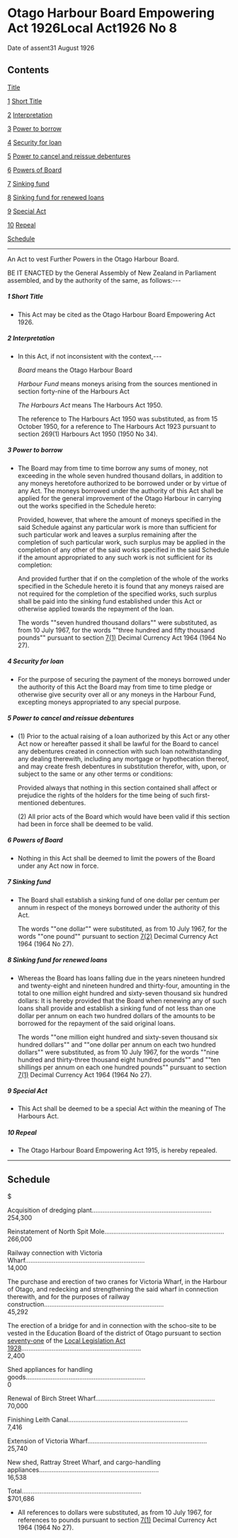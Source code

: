 # Otago Harbour Board Empowering Act 1926Local Act1926 No 8

Date of assent31 August 1926

## Contents

[Title][0]

[1][1] [Short Title][1]

[2][2] [Interpretation][2]

[3][3] [Power to borrow][3]

[4][4] [Security for loan][4]

[5][5] [Power to cancel and reissue debentures][5]

[6][6] [Powers of Board][6]

[7][7] [Sinking fund][7]

[8][8] [Sinking fund for renewed loans][8]

[9][9] [Special Act][9]

[10][10] [Repeal][10]

[Schedule][11]  
[][11]

---

An Act to vest Further Powers in the Otago Harbour Board.

BE IT ENACTED by the General Assembly of New Zealand in Parliament assembled, and by the authority of the same, as follows:---

##### 1 Short Title
    
*   This Act may be cited as the Otago Harbour Board Empowering Act 1926\.

##### 2 Interpretation
    
*   In this Act, if not inconsistent with the context,---
    
    _Board_ means the Otago Harbour Board
    
    _Harbour Fund_ means moneys arising from the sources mentioned in section forty-nine of the Harbours Act
    
    _The Harbours Act_ means The Harbours Act 1950\.
    
    The reference to The Harbours Act 1950 was substituted, as from 15 October 1950, for a reference to The Harbours Act 1923 pursuant to section 269(1) Harbours Act 1950 (1950 No 34).

##### 3 Power to borrow
    
*   The Board may from time to time borrow any sums of money, not exceeding in the whole seven hundred thousand dollars, in addition to any moneys heretofore authorized to be borrowed under or by virtue of any Act. The moneys borrowed under the authority of this Act shall be applied for the general improvement of the Otago Harbour in carrying out the works specified in the Schedule hereto:
    
    Provided, however, that where the amount of moneys specified in the said Schedule against any particular work is more than sufficient for such particular work and leaves a surplus remaining after the completion of such particular work, such surplus may be applied in the completion of any other of the said works specified in the said Schedule if the amount appropriated to any such work is not sufficient for its completion:
    
    And provided further that if on the completion of the whole of the works specified in the Schedule hereto it is found that any moneys raised are not required for the completion of the specified works, such surplus shall be paid into the sinking fund established under this Act or otherwise applied towards the repayment of the loan.
    
    The words ""seven hundred thousand dollars"" were substituted, as from 10 July 1967, for the words ""three hundred and fifty thousand pounds"" pursuant to section [7(1)][12] Decimal Currency Act 1964 (1964 No 27).

##### 4 Security for loan
    
*   For the purpose of securing the payment of the moneys borrowed under the authority of this Act the Board may from time to time pledge or otherwise give security over all or any moneys in the Harbour Fund, excepting moneys appropriated to any special purpose.

##### 5 Power to cancel and reissue debentures
    
*   (1) Prior to the actual raising of a loan authorized by this Act or any other Act now or hereafter passed it shall be lawful for the Board to cancel any debentures created in connection with such loan notwithstanding any dealing therewith, including any mortgage or hypothecation thereof, and may create fresh debentures in substitution therefor, with, upon, or subject to the same or any other terms or conditions:
    
    Provided always that nothing in this section contained shall affect or prejudice the rights of the holders for the time being of such first-mentioned debentures.
    
    (2) All prior acts of the Board which would have been valid if this section had been in force shall be deemed to be valid.

##### 6 Powers of Board
    
*   Nothing in this Act shall be deemed to limit the powers of the Board under any Act now in force.

##### 7 Sinking fund
    
*   The Board shall establish a sinking fund of one dollar per centum per annum in respect of the moneys borrowed under the authority of this Act.
    
    The words ""one dollar"" were substituted, as from 10 July 1967, for the words ""one pound"" pursuant to section [7(2)][12] Decimal Currency Act 1964 (1964 No 27).

##### 8 Sinking fund for renewed loans
    
*   Whereas the Board has loans falling due in the years nineteen hundred and twenty-eight and nineteen hundred and thirty-four, amounting in the total to one million eight hundred and sixty-seven thousand six hundred dollars: It is hereby provided that the Board when renewing any of such loans shall provide and establish a sinking fund of not less than one dollar per annum on each two hundred dollars of the amounts to be borrowed for the repayment of the said original loans.
    
    The words ""one million eight hundred and sixty-seven thousand six hundred dollars"" and ""one dollar per annum on each two hundred dollars"" were substituted, as from 10 July 1967, for the words ""nine hundred and thirty-three thousand eight hundred pounds"" and ""ten shillings per annum on each one hundred pounds"" pursuant to section [7(1)][12] Decimal Currency Act 1964 (1964 No 27).

##### 9 Special Act
    
*   This Act shall be deemed to be a special Act within the meaning of The Harbours Act.

##### 10 Repeal
    
*   The Otago Harbour Board Empowering Act 1915, is hereby repealed.

---

## Schedule

$

Acquisition of dredging plant...................................................................  
254,300

Reinstatement of North Spit Mole...................................................................  
266,000

Railway connection with Victoria Wharf...................................................................  
14,000

The purchase and erection of two cranes for Victoria Wharf, in the Harbour of Otago, and redecking and strengthening the said wharf in connection therewith, and for the purposes of railway construction...................................................................  
45,292

The erection of a bridge for and in connection with the schoo-site to be vested in the Education Board of the district of Otago pursuant to section [seventy-one][13] of the [Local Legislation Act 1928][14]...................................................................  
2,400

Shed appliances for handling goods...................................................................  
0

Renewal of Birch Street Wharf...................................................................  
70,000

Finishing Leith Canal...................................................................  
7,416

Extension of Victoria Wharf...................................................................  
25,740

New shed, Rattray Street Wharf, and cargo-handling appliances...................................................................  
16,538

Total...................................................................  
$701,686

*   All references to dollars were substituted, as from 10 July 1967, for references to pounds pursuant to section [7(1)][12] Decimal Currency Act 1964 (1964 No 27).



[0]: http://www.legislation.govt.nz/act/local/1926/0008/latest/whole.html#DLM44562
[1]: http://www.legislation.govt.nz/act/local/1926/0008/latest/whole.html#DLM44564
[2]: http://www.legislation.govt.nz/act/local/1926/0008/latest/whole.html#DLM44565
[3]: http://www.legislation.govt.nz/act/local/1926/0008/latest/whole.html#DLM44573
[4]: http://www.legislation.govt.nz/act/local/1926/0008/latest/whole.html#DLM44575
[5]: http://www.legislation.govt.nz/act/local/1926/0008/latest/whole.html#DLM44576
[6]: http://www.legislation.govt.nz/act/local/1926/0008/latest/whole.html#DLM44577
[7]: http://www.legislation.govt.nz/act/local/1926/0008/latest/whole.html#DLM44578
[8]: http://www.legislation.govt.nz/act/local/1926/0008/latest/whole.html#DLM44580
[9]: http://www.legislation.govt.nz/act/local/1926/0008/latest/whole.html#DLM44582
[10]: http://www.legislation.govt.nz/act/local/1926/0008/latest/whole.html#DLM44583
[11]: http://www.legislation.govt.nz/act/local/1926/0008/latest/whole.html#DLM44584
[12]: http://www.legislation.govt.nz/act/local/1926/0008/latest/link.aspx?id=DLM351265
[13]: http://www.legislation.govt.nz/act/local/1926/0008/latest/link.aspx?id=DLM207092
[14]: http://www.legislation.govt.nz/act/local/1926/0008/latest/link.aspx?id=DLM206344